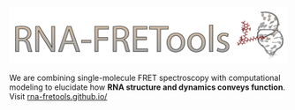 ![](docs/images/rna-fretools_banner.png)

We are combining single-molecule FRET spectroscopy with computational modeling to elucidate how **RNA structure and dynamics conveys function**. Visit [rna-fretools.github.io/](https://rna-fretools.github.io/)
